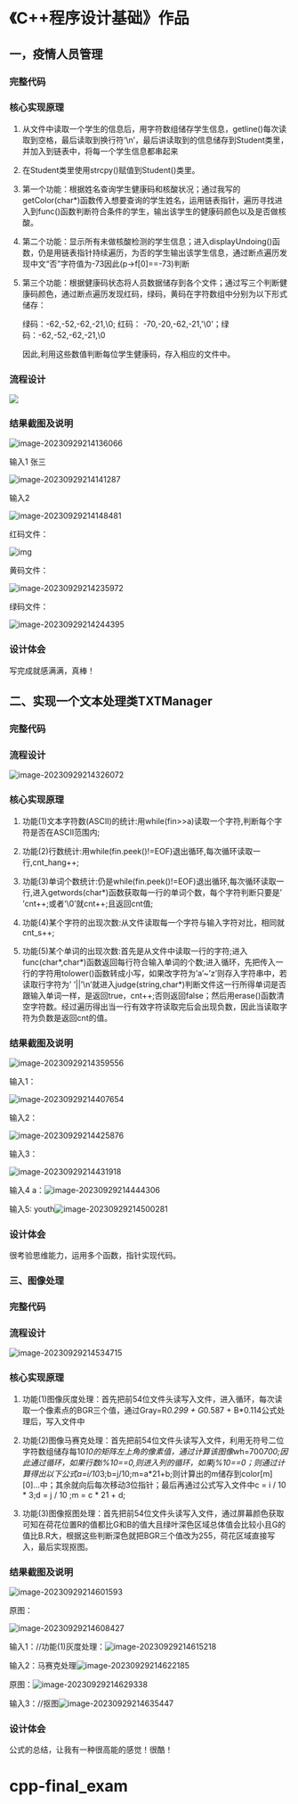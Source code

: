 # 《C++程序设计基础》作品

## 一，疫情人员管理

### 完整代码

### 核心实现原理

1. 从文件中读取一个学生的信息后，用字符数组储存学生信息，getline()每次读取到空格，最后读取到换行符‘\n’，最后讲读取到的信息储存到Student类里，并加入到链表中，将每一个学生信息都串起来

2. 在Student类里使用strcpy()赋值到Student()类里。

3. 第一个功能：根据姓名查询学生健康码和核酸状况；通过我写的getColor(char*)函数传入想要查询的学生姓名，运用链表指针，遍历寻找进入到func()函数判断符合条件的学生，输出该学生的健康码颜色以及是否做核酸。

4. 第二个功能：显示所有未做核酸检测的学生信息；进入displayUndoing()函数，仍是用链表指针持续遍历，为否的学生输出该学生信息，通过断点遍历发现中文“否”字符值为-73因此(p->f[0]==-73)判断

5. 第三个功能：根据健康码状态将人员数据储存到各个文件；通过写三个判断健康码颜色，通过断点遍历发现红码，绿码，黄码在字符数组中分别为以下形式储存：

   绿码：-62,-52,-62,-21,\0; 红码： -70,-20,-62,-21,'\0'；绿码：-62,-52,-62,-21,\0

   因此,利用这些数值判断每位学生健康码，存入相应的文件中。



### 流程设计

![](images/1.png)



### 结果截图及说明

![image-20230929214136066](images/2.png)

输入1 张三

![image-20230929214141287](images/3.png)

输入2

![image-20230929214148481](images/4.png)

红码文件：

![img](images/5.png)

黄码文件：

![image-20230929214235972](images/6.png)

绿码文件：

![image-20230929214244395](images/7.png)

### 设计体会

写完成就感满满，真棒！

## 二、实现一个文本处理类TXTManager

### 完整代码

### 流程设计

![image-20230929214326072](images/8.png)

### 核心实现原理

1. 功能(1)文本字符数(ASCII)的统计:用while(fin>>a)读取一个字符,判断每个字符是否在ASCII范围内;

2. 功能(2)行数统计:用while(fin.peek()!=EOF)退出循环,每次循环读取一行,cnt_hang++;

3. 功能(3)单词个数统计:仍是while(fin.peek()!=EOF)退出循环,每次循环读取一行,进入getwords(char*)函数获取每一行的单词个数，每个字符判断只要是’ ’cnt++;或者’\0’就cnt++;且返回cnt值;

4. 功能(4)某个字符的出现次数:从文件读取每一个字符与输入字符对比，相同就cnt_s++;

5. 功能(5)某个单词的出现次数:首先是从文件中读取一行的字符;进入func(char*,char*)函数返回每行符合输入单词的个数;进入循环，先把传入一行的字符用tolower()函数转成小写，如果改字符为’a’~’z’则存入字符串中，若读取行字符为’ ’||’\n’就进入judge(string,char*)判断文件这一行所得单词是否跟输入单词一样，是返回true，cnt++;否则返回false；然后用erase()函数清空字符数。经过遍历得出当一行有效字符读取完后会出现负数，因此当读取字符为负数是返回cnt的值。

### 结果截图及说明

![image-20230929214359556](images/9.png)

输入1：

![image-20230929214407654](images/10.png)

输入2：

![image-20230929214425876](images/11.png)

输入3：

![image-20230929214431918](images/12.png)

输入4 a：![image-20230929214444306](images/13.png)

输入5: youth![image-20230929214500281](images/14.png)

### 设计体会

很考验思维能力，运用多个函数，指针实现代码。

### 三、图像处理

### 完整代码

### 流程设计

![image-20230929214534715](images/15.png)

### 核心实现原理

1. 功能(1)图像灰度处理：首先把前54位文件头读写入文件，进入循环，每次读取一个像素点的BGR三个值，通过Gray=R*0.299 + G*0.587 + B*0.114公式处理后，写入文件中

2. 功能(2)图像马赛克处理：首先把前54位文件头读写入文件，利用无符号二位字符数组储存每10*10的矩阵左上角的像素值，通过计算该图像w*h=700*700;因此通过循环，如果行数i%10==0,则进入列的循环，如果j%10==0；则通过计算得出以下公式a=i/10*3;b=j/10;m=a*21+b;则计算出的m储存到color[m][0]…中；其余就向后每次移动3位指针；最后再通过公式写入文件中c = i / 10 * 3;d = j / 10 ;m = c * 21 + d;

3. 功能(3)图像抠图处理：首先把前54位文件头读写入文件，通过屏幕颜色获取可知在荷花位置R的值都比G和B的值大且绿叶深色区域总体值会比较小且G的值比B.R大，根据这些判断深色就把BGR三个值改为255，荷花区域直接写入，最后实现抠图。

### 结果截图及说明

![image-20230929214601593](images/16.png)

原图：

![image-20230929214608427](images/17.png)

输入1：//功能(1)灰度处理：![image-20230929214615218](images/18.png)

输入2：马赛克处理![image-20230929214622185](images/19.png)

原图：![image-20230929214629338](images/20.png)

输入3：//抠图![image-20230929214635447](images/21.png)

### 设计体会 

公式的总结，让我有一种很高能的感觉！很酷！







# cpp-final_exam
